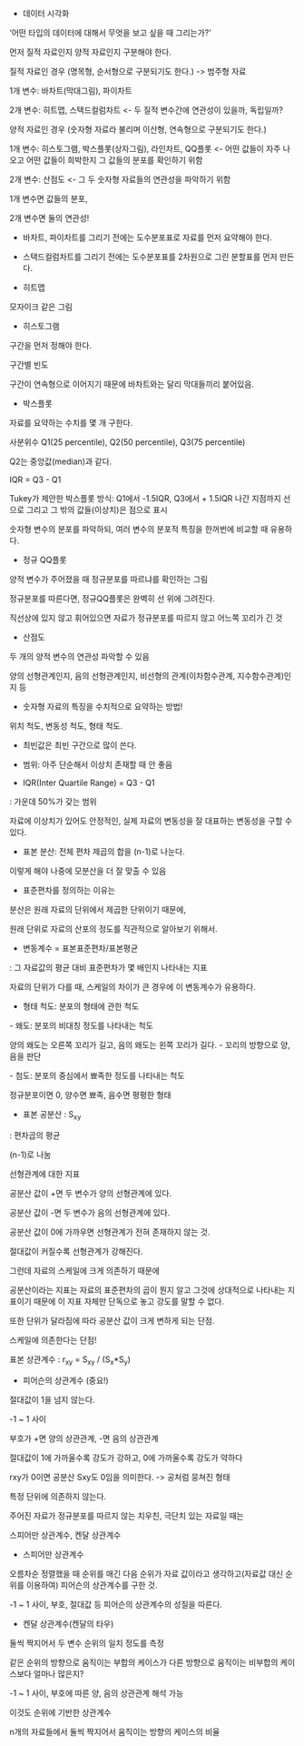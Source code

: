 - 데이터 시각화

‘어떤 타입의 데이터에 대해서 무엇을 보고 싶을 때 그리는가?’

먼저 질적 자료인지 양적 자료인지 구분해야 한다.



질적 자료인 경우 (명목형, 순서형으로 구분되기도 한다.) -> 범주형 자료

1개 변수: 바차트(막대그림), 파이차트

2개 변수: 히트맵, 스택드컬럼차트 <- 두 질적 변수간에 연관성이 있을까, 독립일까?



양적 자료인 경우 (숫자형 자료라 불리며 이산형, 연속형으로 구분되기도 한다.)

1개 변수: 히스토그램, 박스플롯(상자그림), 라인차트, QQ플롯 <- 어떤 값들이 자주 나오고 어떤 값들이 희박한지 그 값들의 분포를 확인하기 위함

2개 변수: 산점도 <- 그 두 숫자형 자료들의 연관성을 파악하기 위함



1개 변수면 값들의 분포,

2개 변수면 둘의 연관성!



- 바차트, 파이차트를 그리기 전에는 도수분포표로 자료를 먼저 요약해야 한다.



- 스택드컬럼차트를 그리기 전에는 도수분포표를 2차원으로 그린 분할표를 먼저 만든다.



- 히트맵

모자이크 같은 그림



- 히스토그램

구간을 먼저 정해야 한다.

구간별 빈도

구간이 연속형으로 이어지기 때문에 바차트와는 달리 막대들끼리 붙어있음.



- 박스플롯

자료를 요약하는 수치를 몇 개 구한다.

사분위수 Q1(25 percentile), Q2(50 percentile), Q3(75 percentile)

Q2는 중앙값(median)과 같다.

IQR = Q3 - Q1

Tukey가 제안한 박스플롯 방식: Q1에서 -1.5IQR, Q3에서 + 1.5IQR 나간 지점까지 선으로 그리고 그 밖의 값들(이상치)은 점으로 표시

숫자형 변수의 분포를 파악하되, 여러 변수의 분포적 특징을 한꺼번에 비교할 때 유용하다.



- 정규 QQ플롯

양적 변수가 주어졌을 때 정규분포를 따르냐를 확인하는 그림

정규분포를 따른다면, 정규QQ플롯은 완벽히 선 위에 그려진다.

직선상에 있지 않고 휘어있으면 자료가 정규분포를 따르지 않고 어느쪽 꼬리가 긴 것



- 산점도

두 개의 양적 변수의 연관성 파악할 수 있음

양의 선형관계인지, 음의 선형관계인지, 비선형의 관계(이차함수관계, 지수함수관계)인지 등



- 숫자형 자료의 특징을 수치적으로 요약하는 방법!

위치 척도, 변동성 척도, 형태 척도.



- 최빈값은 최빈 구간으로 많이 쓴다.



- 범위: 아주 단순해서 이상치 존재할 때 안 좋음



- IQR(Inter Quartile Range) = Q3 - Q1

: 가운데 50%가 갖는 범위

자료에 이상치가 있어도 안정적인, 실제 자료의 변동성을 잘 대표하는 변동성을 구할 수 있다.



- 표본 분산: 전체 편차 제곱의 합을 (n-1)로 나눈다.

이렇게 해야 나중에 모분산을 더 잘 맞출 수 있음



- 표준편차를 정의하는 이유는

분산은 원래 자료의 단위에서 제곱한 단위이기 때문에,

원래 단위로 자료의 산포의 정도를 직관적으로 알아보기 위해서.



- 변동계수 = 표본표준편차/표본평균

: 그 자료값의 평균 대비 표준편차가 몇 배인지 나타내는 지표

자료의 단위가 다를 때, 스케일의 차이가 큰 경우에 이 변동계수가 유용하다.



- 형태 척도: 분포의 형태에 관한 척도

\- 왜도: 분포의 비대칭 정도를 나타내는 척도

양의 왜도는 오른쪽 꼬리가 길고, 음의 왜도는 왼쪽 꼬리가 길다. - 꼬리의 방향으로 양, 음을 판단

\- 첨도: 분포의 중심에서 뾰족한 정도를 나타내는 척도

정규분포이면 0, 양수면 뾰족, 음수면 평평한 형태



- 표본 공분산 : S<sub>xy</sub>

: 편차곱의 평균

(n-1)로 나눔

선형관계에 대한 지표

공분산 값이 +면 두 변수가 양의 선형관계에 있다. 

공분산 값이 -면 두 변수가 음의 선형관계에 있다.

공분산 값이 0에 가까우면 선형관계가 전혀 존재하지 않는 것.

절대값이 커질수록 선형관계가 강해진다.



그런데 자료의 스케일에 크게 의존하기 때문에

공분산이라는 지표는 자료의 표준편차의 곱이 뭔지 알고 그것에 상대적으로 나타내는 지표이기 때문에 이 지표 자체만 단독으로 놓고 강도를 말할 수 없다.

또한 단위가 달라짐에 따라 공분산 값이 크게 변하게 되는 단점.

스케일에 의존한다는 단점!



표본 상관계수 : r<sub>xy</sub> = S<sub>xy</sub> / (S<sub>x</sub>\*S<sub>y</sub>)

- 피어슨의 상관계수 (중요!)

절대값이 1을 넘지 않는다.

-1 ~ 1 사이 

부호가 +면 양의 상관관계, -면 음의 상관관계

절대값이 1에 가까울수록 강도가 강하고, 0에 가까울수록 강도가 약하다

rxy가 0이면 공분산 Sxy도 0임을 의미한다. -> 공처럼 뭉쳐진 형태

특정 단위에 의존하지 않는다.



주어진 자료가 정규분포를 따르지 않는 치우친, 극단치 있는 자료일 때는

스피어만 상관계수, 켄달 상관계수



- 스피어만 상관계수

오름차순 정렬했을 때 순위를 매긴 다음 순위가 자료 값이라고 생각하고(자료값 대신 순위를 이용하여) 피어슨의 상관계수를 구한 것.

-1 ~ 1 사이, 부호, 절대값 등 피어슨의 상관계수의 성질을 따른다.



- 켄달 상관계수(켄달의 타우)

둘씩 짝지어서 두 변수 순위의 일치 정도를 측정

같은 순위의 방향으로 움직이는 부합의 케이스가 다른 방향으로 움직이는 비부합의 케이스보다 얼마나 많은지?

-1 ~ 1 사이, 부호에 따른 양, 음의 상관관계 해석 가능

이것도 순위에 기반한 상관계수

n개의 자료들에서 둘씩 짝지어서 움직이는 방향의 케이스의 비율
